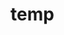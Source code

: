 # temp





































































































































































































































